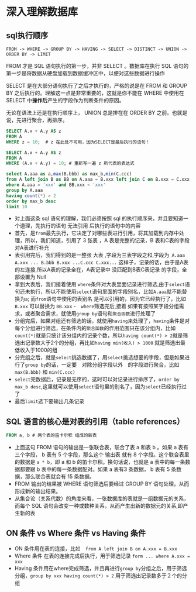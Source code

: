 # 深入理解数据库

## sql执行顺序

`FROM -> WHERE -> GROUP BY -> HAVING -> SELECT -> DISTINCT -> UNION -> ORDER BY -> LIMIT`

FROM 才是 SQL 语句执行的第一步，并非 SELECT 。数据库在执行 SQL 语句的第一步是将数据从硬盘加载到数据缓冲区中，以便对这些数据进行操作

SELECT 是在大部分语句执行了之后才执行的，严格的说是在 FROM 和 GROUP BY 之后执行的。理解这一点是非常重要的，这就是你不能在 WHERE 中使用在 SELECT 中**操作后**产生的字段作为判断条件的原因。

无论在语法上还是在执行顺序上， UNION 总是排在在 ORDER BY 之前。也就是说，先进行聚合，再排序。

```sql
SELECT A.x + A.y AS z
FROM A
WHERE z = 10;  # z 在此处不可用，因为SELECT是最后执行的语句！

SELECT A.x + A.y AS z
FROM A
WHERE (A.x + A.y) = 10; # 重新写一遍 z 所代表的表达式
```

```sql
select A.aaa as a,max(B.bbb) as max_b,min(C.ccc)
from A left join B as BB on A.aaa = B.xxx left join C on B.xxx = C.xxx
where A.aaa = 'xxx' and BB.xxx < 'xxx'
group by A.aaa
having count(*) > 2
order by max_b desc
limit 10
```

- 对上面这条 sql 语句的理解，我们必须按照 sql 的执行顺序来，并且要知道一个道理，先执行的语句 无法引用 后执行的语句中的内容
- 首先，是`from`最先执行，它决定了对哪些表进行引用，将其加载到内存中处理，所以，我们知道，引用了 3 张表 ，A 表是完整的记录，B 表和C表的字段对A表进行补充
- 表引用完后，我们得到的是一整张 大表 ,字段为三表字段之和,字段为` A.aaa A.xxx ... B.bbb B.xxx ...C.ccc C.xxx...` 这样子，记录的话，由于是A表的左连接,所以A表的记录全在，A表记录中 没匹配到B表C表记录 的字段，全部设置为 Null
- 拿到大表后，我们接着使用 `where`条件对大表里面记录进行筛选,由于`select`语句还未执行，所以不能使用`select`语句里面的字段别名，比如`A.aaa`就不能替换为`a`; 而`from`语句中使用的表别名 是可以引用的，因为它已经执行了，比如 `B.xxx` 可以替换为 `BB.xxx`
-　`where`筛选完后,接着 如果有按照某字段分组需求，或者聚合需求，就使用`group by`语句和`聚合函数`进行处理了
- 分组完后，如果对组还有筛选的话，就使用`having`来处理了，`having`条件是对每个分组进行筛选，在条件内的`聚合函数`的作用范围只在该分组内，比如`count(*)`就是只统计该分组内的记录个数，所以`having count(*) > 2`就是筛选出记录数大于2个的分组，再比如`having min(收入) > 1000` 就是筛选出最低收入于1000的组
- 分完组之后，就是`select`挑选数据了，用`select`挑选想要的字段，但是如果进行了`group by`的话，一定要　对除分组字段以外　的字段进行聚合，比如`max(B.bbb)` 和 `min(C.ccc)`
- `select`完数据后，记录是无序的，这时可以对记录进行排序了，`order by max_b desc`,这里就可以使用`select`语句里的别名了，因为`select`已经执行过了
- 最后`limit`选下要输出几条记录


## SQL 语言的核心是对表的引用（table references）

```sql
FROM a, b # 两个表的笛卡尔积 组成的新表
```

- 上面这句 FROM 语句的输出是一张联合表，联合了表 a 和表 b 。如果 a 表有三个字段， b 表有 5 个字段，那么这个 输出表 就有 8 个字段。这个联合表里的数据是 `a * b`，即 a 和 b 的笛卡尔积。换句话说，也就是 a 表中的每一条数据都要跟 b 表中的每一条数据配对。如果 a 表有3 条数据， b 表有 5 条数据，那么联合表就会有 15 条数据。
- FROM 输出的结果被 WHERE 语句筛选后要经过 GROUP BY 语句处理，从而形成新的输出结果。
- 从集合论（关系代数）的角度来看，一张数据库的表就是一组数据元的关系，而每个 SQL 语句会改变一种或数种关系，从而产生出新的数据元的关系,即产生新的表

## ON 条件 vs Where 条件 vs Having 条件

- ON 条件用在表的连接，比如　`from A left join B on A.xxx = B.xxx`
- Where 条件 在表的连接完成后执行，用于筛选记录 `form ... where A.xxx = xxx`
- Having 条件用在where完成筛选，并且再进行`group by`分组之后，用于筛选分组，`group by xxx having count(*) > 2` 用于筛选出记录数多于２个的分组
